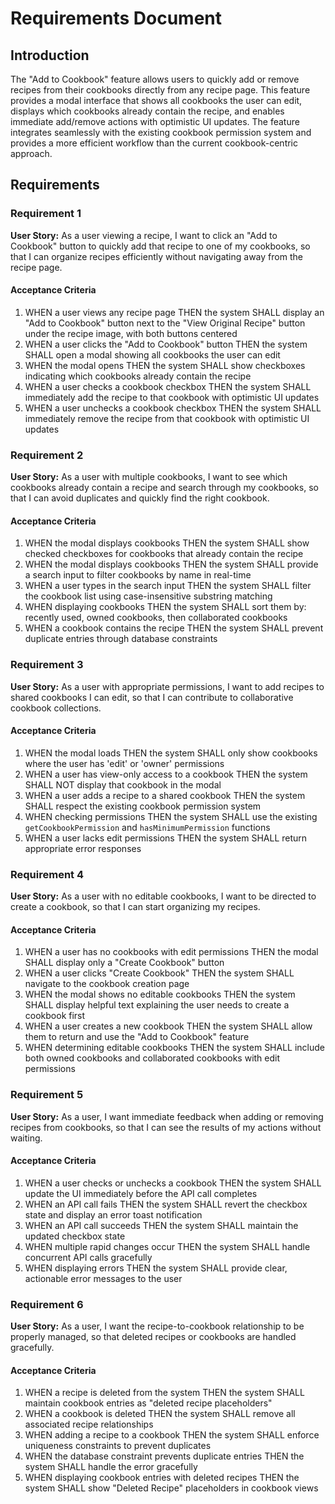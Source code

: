 # Requirements Document

## Introduction

The "Add to Cookbook" feature allows users to quickly add or remove recipes from their cookbooks directly from any recipe page. This feature provides a modal interface that shows all cookbooks the user can edit, displays which cookbooks already contain the recipe, and enables immediate add/remove actions with optimistic UI updates. The feature integrates seamlessly with the existing cookbook permission system and provides a more efficient workflow than the current cookbook-centric approach.

## Requirements

### Requirement 1

**User Story:** As a user viewing a recipe, I want to click an "Add to Cookbook" button to quickly add that recipe to one of my cookbooks, so that I can organize recipes efficiently without navigating away from the recipe page.

#### Acceptance Criteria

1. WHEN a user views any recipe page THEN the system SHALL display an "Add to Cookbook" button next to the "View Original Recipe" button under the recipe image, with both buttons centered
2. WHEN a user clicks the "Add to Cookbook" button THEN the system SHALL open a modal showing all cookbooks the user can edit
3. WHEN the modal opens THEN the system SHALL show checkboxes indicating which cookbooks already contain the recipe
4. WHEN a user checks a cookbook checkbox THEN the system SHALL immediately add the recipe to that cookbook with optimistic UI updates
5. WHEN a user unchecks a cookbook checkbox THEN the system SHALL immediately remove the recipe from that cookbook with optimistic UI updates

### Requirement 2

**User Story:** As a user with multiple cookbooks, I want to see which cookbooks already contain a recipe and search through my cookbooks, so that I can avoid duplicates and quickly find the right cookbook.

#### Acceptance Criteria

1. WHEN the modal displays cookbooks THEN the system SHALL show checked checkboxes for cookbooks that already contain the recipe
2. WHEN the modal displays cookbooks THEN the system SHALL provide a search input to filter cookbooks by name in real-time
3. WHEN a user types in the search input THEN the system SHALL filter the cookbook list using case-insensitive substring matching
4. WHEN displaying cookbooks THEN the system SHALL sort them by: recently used, owned cookbooks, then collaborated cookbooks
5. WHEN a cookbook contains the recipe THEN the system SHALL prevent duplicate entries through database constraints

### Requirement 3

**User Story:** As a user with appropriate permissions, I want to add recipes to shared cookbooks I can edit, so that I can contribute to collaborative cookbook collections.

#### Acceptance Criteria

1. WHEN the modal loads THEN the system SHALL only show cookbooks where the user has 'edit' or 'owner' permissions
2. WHEN a user has view-only access to a cookbook THEN the system SHALL NOT display that cookbook in the modal
3. WHEN a user adds a recipe to a shared cookbook THEN the system SHALL respect the existing cookbook permission system
4. WHEN checking permissions THEN the system SHALL use the existing `getCookbookPermission` and `hasMinimumPermission` functions
5. WHEN a user lacks edit permissions THEN the system SHALL return appropriate error responses

### Requirement 4

**User Story:** As a user with no editable cookbooks, I want to be directed to create a cookbook, so that I can start organizing my recipes.

#### Acceptance Criteria

1. WHEN a user has no cookbooks with edit permissions THEN the modal SHALL display only a "Create Cookbook" button
2. WHEN a user clicks "Create Cookbook" THEN the system SHALL navigate to the cookbook creation page
3. WHEN the modal shows no editable cookbooks THEN the system SHALL display helpful text explaining the user needs to create a cookbook first
4. WHEN a user creates a new cookbook THEN the system SHALL allow them to return and use the "Add to Cookbook" feature
5. WHEN determining editable cookbooks THEN the system SHALL include both owned cookbooks and collaborated cookbooks with edit permissions

### Requirement 5

**User Story:** As a user, I want immediate feedback when adding or removing recipes from cookbooks, so that I can see the results of my actions without waiting.

#### Acceptance Criteria

1. WHEN a user checks or unchecks a cookbook THEN the system SHALL update the UI immediately before the API call completes
2. WHEN an API call fails THEN the system SHALL revert the checkbox state and display an error toast notification
3. WHEN an API call succeeds THEN the system SHALL maintain the updated checkbox state
4. WHEN multiple rapid changes occur THEN the system SHALL handle concurrent API calls gracefully
5. WHEN displaying errors THEN the system SHALL provide clear, actionable error messages to the user

### Requirement 6

**User Story:** As a user, I want the recipe-to-cookbook relationship to be properly managed, so that deleted recipes or cookbooks are handled gracefully.

#### Acceptance Criteria

1. WHEN a recipe is deleted from the system THEN the system SHALL maintain cookbook entries as "deleted recipe placeholders"
2. WHEN a cookbook is deleted THEN the system SHALL remove all associated recipe relationships
3. WHEN adding a recipe to a cookbook THEN the system SHALL enforce uniqueness constraints to prevent duplicates
4. WHEN the database constraint prevents duplicate entries THEN the system SHALL handle the error gracefully
5. WHEN displaying cookbook entries with deleted recipes THEN the system SHALL show "Deleted Recipe" placeholders in cookbook views